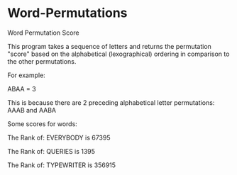 Word-Permutations
=================

Word Permutation Score

This program takes a sequence of letters and returns the permutation "score" based on the alphabetical (lexographical)  ordering in comparison
to the other permutations.

For example: 

ABAA = 3

This is because there are 2 preceding alphabetical letter permutations: AAAB and AABA

Some scores for words:

The Rank of: EVERYBODY is 67395

The Rank of: QUERIES is 1395

The Rank of: TYPEWRITER is 356915
